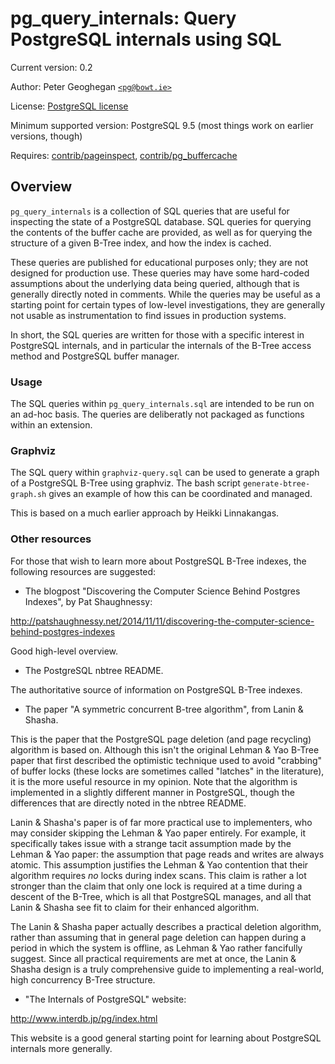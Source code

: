 # pg_query_internals: Query PostgreSQL internals using SQL

Current version: 0.2

Author: Peter Geoghegan [`<pg@bowt.ie>`](mailto:pg@bowt.ie)

License: <a href="https://opensource.org/licenses/postgresql">PostgreSQL license</a>

Minimum supported version: PostgreSQL 9.5 (most things work on earlier versions, though)

Requires: <a href="https://www.postgresql.org/docs/current/static/pageinspect.html">contrib/pageinspect</a>,
<a href="https://www.postgresql.org/docs/current/static/pgbuffercache.html">contrib/pg_buffercache</a>

## Overview

`pg_query_internals` is a collection of SQL queries that are useful for
inspecting the state of a PostgreSQL database.  SQL queries for querying the
contents of the buffer cache are provided, as well as for querying the
structure of a given B-Tree index, and how the index is cached.

These queries are published for educational purposes only; they are not
designed for production use.  These queries may have some hard-coded
assumptions about the underlying data being queried, although that is generally
directly noted in comments.  While the queries may be useful as a starting
point for certain types of low-level investigations, they are generally not
usable as instrumentation to find issues in production systems.

In short, the SQL queries are written for those with a specific interest in
PostgreSQL internals, and in particular the internals of the B-Tree access
method and PostgreSQL buffer manager.

### Usage

The SQL queries within `pg_query_internals.sql` are intended to be run on an
ad-hoc basis.  The queries are deliberatly not packaged as functions within an
extension.

### Graphviz

The SQL query within `graphviz-query.sql` can be used to generate a graph of a
PostgreSQL B-Tree using graphviz.  The bash script `generate-btree-graph.sh`
gives an example of how this can be coordinated and managed.

This is based on a much earlier approach by Heikki Linnakangas.

### Other resources

For those that wish to learn more about PostgreSQL B-Tree indexes, the
following resources are suggested:

* The blogpost "Discovering the Computer Science Behind Postgres Indexes", by
  Pat Shaughnessy:

http://patshaughnessy.net/2014/11/11/discovering-the-computer-science-behind-postgres-indexes

Good high-level overview.

* The PostgreSQL nbtree README.

The authoritative source of information on PostgreSQL B-Tree indexes.

* The paper "A symmetric concurrent B-tree algorithm", from Lanin & Shasha.

This is the paper that the PostgreSQL page deletion (and page recycling)
algorithm is based on.  Although this isn't the original Lehman & Yao B-Tree
paper that first described the optimistic technique used to avoid "crabbing" of
buffer locks (these locks are sometimes called "latches" in the literature),
it is the more useful resource in my opinion.  Note that the algorithm is
implemented in a slightly different manner in PostgreSQL, though the
differences that are directly noted in the nbtree README.

Lanin & Shasha's paper is of far more practical use to implementers, who may
consider skipping the Lehman & Yao paper entirely.  For example, it
specifically takes issue with a strange tacit assumption made by the Lehman &
Yao paper: the assumption that page reads and writes are always atomic.  This
assumption justifies the Lehman & Yao contention that their algorithm requires
*no* locks during index scans.  This claim is rather a lot stronger than the
claim that only one lock is required at a time during a descent of the B-Tree,
which is all that PostgreSQL manages, and all that Lanin & Shasha see fit to
claim for their enhanced algorithm.

The Lanin & Shasha paper actually describes a practical deletion algorithm,
rather than assuming that in general page deletion can happen during a period
in which the system is offline, as Lehman & Yao rather fancifully suggest.
Since all practical requirements are met at once, the Lanin & Shasha design is
a truly comprehensive guide to implementing a real-world, high concurrency
B-Tree structure.

* "The Internals of PostgreSQL" website:

http://www.interdb.jp/pg/index.html

This website is a good general starting point for learning about PostgreSQL
internals more generally.
